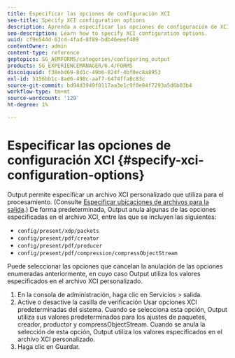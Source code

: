 ```yaml
---
title: Especificar las opciones de configuración XCI
seo-title: Specify XCI configuration options
description: Aprenda a especificar las opciones de configuración de XCI.
seo-description: Learn how to specify XCI configuration options.
uuid: cf9e544d-63cd-4fad-8f89-bdb46eeef409
contentOwner: admin
content-type: reference
geptopics: SG_AEMFORMS/categories/configuring_output
products: SG_EXPERIENCEMANAGER/6.4/FORMS
discoiquuid: f38ebd69-8d1c-49b6-824f-4bf0ec8a8953
exl-id: 5156bb1c-8ad6-498c-aaf7-6474ffa8c83c
source-git-commit: bd94d3949f0117aa3e1c9f0e84f7293a5d6b03b4
workflow-type: tm+mt
source-wordcount: '129'
ht-degree: 1%

---
```


# Especificar las opciones de configuración XCI {#specify-xci-configuration-options}

Output permite especificar un archivo XCI personalizado que utiliza para el procesamiento. (Consulte [Especificar ubicaciones de archivos para la salida](/help/forms/using/admin-help/specify-file-locations-output.md#specify-file-locations-for-output).) De forma predeterminada, Output anula algunas de las opciones especificadas en el archivo XCI, entre las que se incluyen las siguientes:

* `config/present/xdp/packets`
* `config/present/pdf/creator`
* `config/present/pdf/producer`
* `config/present/pdf/compression/compressObjectStream`

Puede seleccionar las opciones que cancelan la anulación de las opciones enumeradas anteriormente, en cuyo caso Output utiliza los valores especificados en el archivo XCI personalizado.

1. En la consola de administración, haga clic en Servicios > salida.
1. Active o desactive la casilla de verificación Usar opciones XCI predeterminadas del sistema. Cuando se selecciona esta opción, Output utiliza sus valores predeterminados para los ajustes de paquetes, creador, productor y compressObjectStream. Cuando se anula la selección de esta opción, Output utiliza los valores especificados en el archivo XCI personalizado.
1. Haga clic en Guardar.
